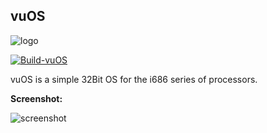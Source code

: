 ## vuOS

![logo](https://raw.githubusercontent.com/puntillol59/vuOS/i686/resources/logos/logo-readme.png)

[![Build-vuOS](https://github.com/puntillol59/vuOS/actions/workflows/buildvu.yml/badge.svg?branch=i686)](https://github.com/puntillol59/vuOS/actions/workflows/buildvu.yml)

vuOS is a simple 32Bit OS for the i686 series of processors. 

**Screenshot:**

![screenshot](https://github.com/puntillol59/vuOS/raw/i686/resources/screenshots/compressed-src-vuOS-readme.png)
